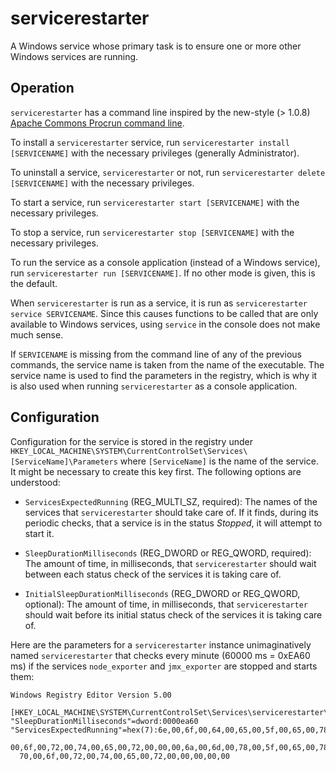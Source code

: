 # servicerestarter

A Windows service whose primary task is to ensure one or more other Windows services are running.

## Operation

`servicerestarter` has a command line inspired by the new-style (> 1.0.8) [Apache Commons Procrun command line](https://commons.apache.org/proper/commons-daemon/procrun.html).

To install a `servicerestarter` service, run `servicerestarter install [SERVICENAME]` with the necessary privileges (generally Administrator).

To uninstall a service, `servicerestarter` or not, run `servicerestarter delete [SERVICENAME]` with the necessary privileges.

To start a service, run `servicerestarter start [SERVICENAME]` with the necessary privileges.

To stop a service, run `servicerestarter stop [SERVICENAME]` with the necessary privileges.

To run the service as a console application (instead of a Windows service), run `servicerestarter run [SERVICENAME]`. If no other mode is given, this is the default.

When `servicerestarter` is run as a service, it is run as `servicerestarter service SERVICENAME`. Since this causes functions to be called that are only available to Windows services, using `service` in the console does not make much sense.

If `SERVICENAME` is missing from the command line of any of the previous commands, the service name is taken from the name of the executable. The service name is used to find the parameters in the registry, which is why it is also used when running `servicerestarter` as a console application.

## Configuration

Configuration for the service is stored in the registry under `HKEY_LOCAL_MACHINE\SYSTEM\CurrentControlSet\Services\[ServiceName]\Parameters` where `[ServiceName]` is the name of the service. It might be necessary to create this key first. The following options are understood:

* `ServicesExpectedRunning` (REG_MULTI_SZ, required): The names of the services that `servicerestarter` should take care of. If it finds, during its periodic checks, that a service is in the status _Stopped_, it will attempt to start it.

* `SleepDurationMilliseconds` (REG_DWORD or REG_QWORD, required): The amount of time, in milliseconds, that `servicerestarter` should wait between each status check of the services it is taking care of.

* `InitialSleepDurationMilliseconds` (REG_DWORD or REG_QWORD, optional): The amount of time, in milliseconds, that `servicerestarter` should wait before its initial status check of the services it is taking care of.

Here are the parameters for a `servicerestarter` instance unimaginatively named `servicerestarter` that checks every minute (60000 ms = 0xEA60 ms) if the services `node_exporter` and `jmx_exporter` are stopped and starts them:

    Windows Registry Editor Version 5.00
    
    [HKEY_LOCAL_MACHINE\SYSTEM\CurrentControlSet\Services\servicerestarter\Parameters]
    "SleepDurationMilliseconds"=dword:0000ea60
    "ServicesExpectedRunning"=hex(7):6e,00,6f,00,64,00,65,00,5f,00,65,00,78,00,70,\
      00,6f,00,72,00,74,00,65,00,72,00,00,00,6a,00,6d,00,78,00,5f,00,65,00,78,00,\
      70,00,6f,00,72,00,74,00,65,00,72,00,00,00,00,00

